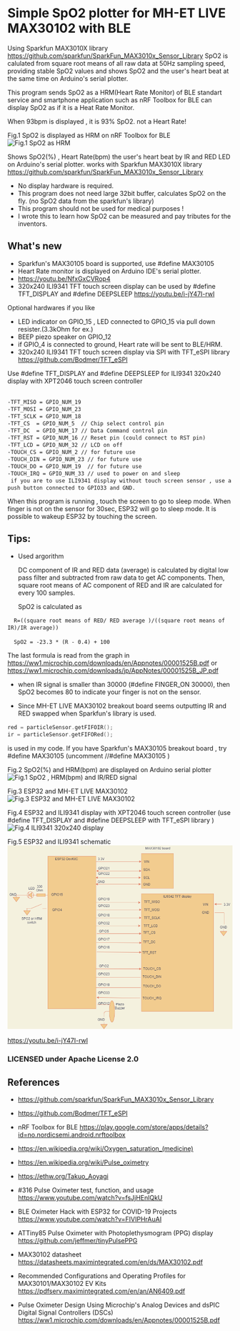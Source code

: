 
# Simple SpO2 plotter for MH-ET LIVE MAX30102 with BLE

Using Sparkfun MAX3010X library https://github.com/sparkfun/SparkFun_MAX3010x_Sensor_Library SpO2 is calulated from square root means of all raw data at 50Hz sampling speed, providing stable SpO2 values and shows SpO2 and the user's heart beat at the same time on Arduino's serial plotter.

This program sends SpO2 as a HRM(Heart Rate Monitor) of BLE standart service and smartphone application such as nRF Toolbox for BLE can display SpO2 as if it is a Heat Rate Monitor.

When 93bpm is displayed , it is 93% SpO2. not a Heart Rate!

Fig.1 SpO2 is displayed as HRM on nRF Toolbox for BLE
![Fig.1 SpO2 as HRM](BLE-SpO2.png)

Shows SpO2(%) , Heart Rate(bpm) the user's heart beat by IR and RED LED on Arduino's serial plotter.
works with Sparkfun MAX3010X library
  https://github.com/sparkfun/SparkFun_MAX3010x_Sensor_Library
  
- No display hardware is required.
- This program does not need large 32bit buffer, calculates SpO2 on the fly. (no SpO2 data from the sparkfun's library)
- This program should not be used for medical purposes !
- I wrote this to learn how SpO2 can be measured and pay tributes for the inventors.


## What's new
- Sparkfun's MAX30105 board is supported, use #define MAX30105
- Heart Rate monitor is displayed on Arduino IDE's serial plotter.
- https://youtu.be/NfxGxCVRop4
- 320x240 ILI9341 TFT touch screen display can be used by #define TFT_DISPLAY and #define DEEPSLEEP
  https://youtu.be/i-jY47I-rwI 

Optional hardwares if you like
- LED indicator on GPIO_15 , LED connected to GPIO_15 via pull down resister.(3.3kOhm for ex.)
- BEEP piezo speaker on GPIO_12
- if GPIO_4 is connected to ground, Heart rate will be sent to BLE/HRM.  
- 320x240 ILI9341 TFT touch screen display via SPI with TFT_eSPI library
  https://github.com/Bodmer/TFT_eSPI
  
Use #define TFT_DISPLAY and #define DEEPSLEEP for ILI9341 320x240 display with XPT2046 touch screen controller
```
            
-TFT_MISO = GPIO_NUM_19
-TFT_MOSI = GPIO_NUM_23
-TFT_SCLK = GPIO_NUM_18
-TFT_CS  = GPIO_NUM_5  // Chip select control pin
-TFT_DC  = GPIO_NUM_17 // Data Command control pin
-TFT_RST = GPIO_NUM_16 // Reset pin (could connect to RST pin)
-TFT_LCD = GPIO_NUM_32 // LCD on off
-TOUCH_CS = GPIO_NUM_2 // for future use
-TOUCH_DIN = GPIO_NUM_23 // for future use
-TOUCH_DO = GPIO_NUM_19  // for future use
-TOUCH_IRQ = GPIO_NUM_33 // used to power on and sleep
 if you are to use ILI9341 display without touch screen sensor , use a push button connected to GPIO33 and GND.
```
When this program is running , touch the screen to go to sleep mode. 
When finger is not on the sensor for 30sec, ESP32 will go to sleep mode.
It is possible to wakeup ESP32 by touching the screen.



## Tips:
- Used argorithm

  DC component of IR and RED data (average) is calculated by digital low pass filter and subtracted from raw data to get AC components.
  Then, square root means of AC component of RED and IR are calculated for every 100 samples.

  SpO2 is calculated as 
```  
  R=((square root means of RED/ RED average )/((square root means of IR)/IR average)) 
  
  SpO2 = -23.3 * (R - 0.4) + 100
```  
The last formula is read from the graph in https://ww1.microchip.com/downloads/en/Appnotes/00001525B.pdf
or https://ww1.microchip.com/downloads/jp/AppNotes/00001525B_JP.pdf
  


- when IR signal is smaller than 30000 (#define FINGER_ON 30000), then SpO2 becomes 80 to indicate your finger is not on the sensor.

- Since MH-ET LIVE MAX30102 breakout board seems outputting IR and RED swapped when Sparkfun's library is used.
```C
red = particleSensor.getFIFOIR();
ir = particleSensor.getFIFORed();
```
  is used in my code. If you have Sparkfun's MAX30105 breakout board , try #define MAX30105
  (uncomment //#define MAX30105 )



Fig.2 SpO2(%) and HRM(bpm) are displayed on Arduino serial plotter
![Fig.1 SpO2 , HRM(bpm) and IR/RED signal](SpO2andHRM.jpg)

Fig.3 ESP32 and MH-ET LIVE MAX30102
![Fig.3 ESP32 and MH-ET LIVE MAX30102](ESP32-MAX30102.jpg)

Fig.4 ESP32 and ILI9341 display with XPT2046 touch screen controller (use #define TFT_DISPLAY and #define DEEPSLEEP with  TFT_eSPI library )
![Fig.4 ILI9341 320x240 display](TFTversion.jpg)

Fig.5 ESP32 and ILI9341 schematic
![Fig.5 ESP32 and ILI9341 schematic](schematic.drawio.png)

https://youtu.be/i-jY47I-rwI 

### LICENSED under Apache License 2.0

## References
- https://github.com/sparkfun/SparkFun_MAX3010x_Sensor_Library
- https://github.com/Bodmer/TFT_eSPI

- nRF Toolbox for BLE https://play.google.com/store/apps/details?id=no.nordicsemi.android.nrftoolbox

- https://en.wikipedia.org/wiki/Oxygen_saturation_(medicine)
- https://en.wikipedia.org/wiki/Pulse_oximetry
- https://ethw.org/Takuo_Aoyagi
- #316 Pulse Oximeter test, function, and usage
  https://www.youtube.com/watch?v=fsJjHEnlQkU
- BLE Oximeter Hack with ESP32 for COVID-19 Projects
  https://www.youtube.com/watch?v=FIVIPHrAuAI
- ATTiny85 Pulse Oximeter with Photoplethysmogram (PPG) display
  https://github.com/jeffmer/tinyPulsePPG

- MAX30102 datasheet
  https://datasheets.maximintegrated.com/en/ds/MAX30102.pdf
- Recommended Configurations and Operating Profiles
  for MAX30101/MAX30102 EV Kits
  https://pdfserv.maximintegrated.com/en/an/AN6409.pdf
- Pulse Oximeter Design Using Microchip's Analog Devices and dsPIC Digital Signal Controllers (DSCs)
  https://ww1.microchip.com/downloads/en/Appnotes/00001525B.pdf
